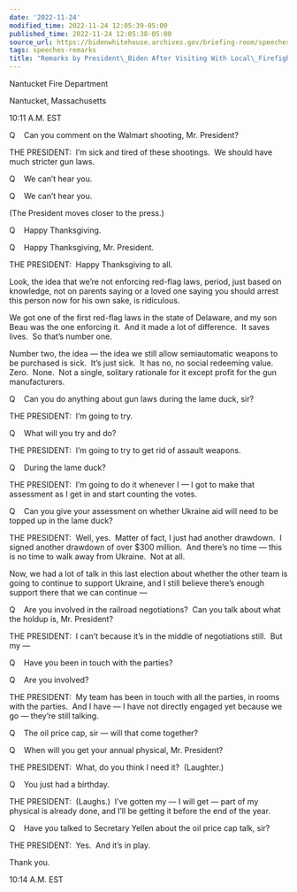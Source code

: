 ```yaml
---
date: '2022-11-24'
modified_time: 2022-11-24 12:05:39-05:00
published_time: 2022-11-24 12:05:38-05:00
source_url: https://bidenwhitehouse.archives.gov/briefing-room/speeches-remarks/2022/11/24/remarks-by-president-biden-after-visiting-with-local-firefighters/
tags: speeches-remarks
title: "Remarks by President\_Biden After Visiting With Local\_Firefighters"
---
```

 
Nantucket Fire Department

Nantucket, Massachusetts

10:11 A.M. EST

Q    Can you comment on the Walmart shooting, Mr. President?

THE PRESIDENT:  I’m sick and tired of these shootings.  We should have
much stricter gun laws.

Q    We can’t hear you.

Q    We can’t hear you.

(The President moves closer to the press.)

Q    Happy Thanksgiving.

Q    Happy Thanksgiving, Mr. President.

THE PRESIDENT:  Happy Thanksgiving to all.

Look, the idea that we’re not enforcing red-flag laws, period, just
based on knowledge, not on parents saying or a loved one saying you
should arrest this person now for his own sake, is ridiculous.  

We got one of the first red-flag laws in the state of Delaware, and my
son Beau was the one enforcing it.  And it made a lot of difference.  It
saves lives.  So that’s number one. 

Number two, the idea — the idea we still allow semiautomatic weapons to
be purchased is sick.  It’s just sick.  It has no, no social redeeming
value.  Zero.  None.  Not a single, solitary rationale for it except
profit for the gun manufacturers.

Q    Can you do anything about gun laws during the lame duck, sir?

THE PRESIDENT:  I’m going to try. 

Q    What will you try and do?

THE PRESIDENT:  I’m going to try to get rid of assault weapons.

Q    During the lame duck?

THE PRESIDENT:  I’m going to do it whenever I — I got to make that
assessment as I get in and start counting the votes.

Q    Can you give your assessment on whether Ukraine aid will need to be
topped up in the lame duck?

THE PRESIDENT:  Well, yes.  Matter of fact, I just had another
drawdown.  I signed another drawdown of over $300 million.  And there’s
no time — this is no time to walk away from Ukraine.  Not at all. 

Now, we had a lot of talk in this last election about whether the other
team is going to continue to support Ukraine, and I still believe
there’s enough support there that we can continue — 

Q    Are you involved in the railroad negotiations?  Can you talk about
what the holdup is, Mr. President?

THE PRESIDENT:  I can’t because it’s in the middle of negotiations
still.  But my —

Q    Have you been in touch with the parties?

Q    Are you involved?

THE PRESIDENT:  My team has been in touch with all the parties, in rooms
with the parties.  And I have — I have not directly engaged yet because
we go — they’re still talking.

Q    The oil price cap, sir — will that come together?

Q    When will you get your annual physical, Mr. President?

THE PRESIDENT:  What, do you think I need it?  (Laughter.)

Q    You just had a birthday.

THE PRESIDENT:  (Laughs.)  I’ve gotten my — I will get — part of my
physical is already done, and I’ll be getting it before the end of the
year.

Q    Have you talked to Secretary Yellen about the oil price cap talk,
sir?

THE PRESIDENT:  Yes.  And it’s in play.

Thank you.

10:14 A.M. EST
